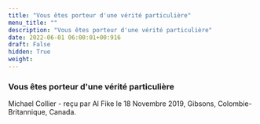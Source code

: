 ```yaml
---
title: "Vous êtes porteur d'une vérité particulière"
menu_title: ""
description: "Vous êtes porteur d'une vérité particulière"
date: 2022-06-01 06:00:01+00:916
draft: False
hidden: True
weight:
---
```

### Vous êtes porteur d'une vérité particulière

Michael Collier - reçu par Al Fike le 18 Novembre 2019, Gibsons, Colombie-Britannique, Canada.



